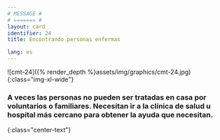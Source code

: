 ```yaml
---
# MESSAGE #
# ======= #
layout: card
identifier: 24
title: Encontrando personas enfermas

lang: es
---
```


![cmt-24]({% render_depth %}assets/img/graphics/cmt-24.jpg){:class="img-xl-wide"}

### A veces las personas no pueden ser tratadas en casa por voluntarios o familiares. Necesitan ir a la clínica de salud u hospital más cercano para obtener la ayuda que necesitan.
{:class="center-text"}